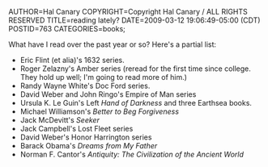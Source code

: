 AUTHOR=Hal Canary
COPYRIGHT=Copyright Hal Canary / ALL RIGHTS RESERVED
TITLE=reading lately?
DATE=2009-03-12 19:06:49-05:00 (CDT)
POSTID=763
CATEGORIES=books;

What have I read over the past year or so? Here's a partial list:

*   Eric Flint (et alia)'s 1632 series.
*   Roger Zelazny's Amber series (reread for the first time since college. They hold up well; I'm going to read more of him.)
*   Randy Wayne White's Doc Ford series.
*   David Weber and John Ringo's Empire of Man series
*   Ursula K. Le Guin's Left _Hand of Darkness_ and three Earthsea books.
*   Michael Williamson's _Better to Beg Forgiveness_
*   Jack McDevitt's _Seeker_
*   Jack Campbell's Lost Fleet series
*   David Weber's Honor Harrington series
*   Barack Obama's _Dreams from My Father_
*   Norman F. Cantor's _Antiquity: The Civilization of the Ancient World_
